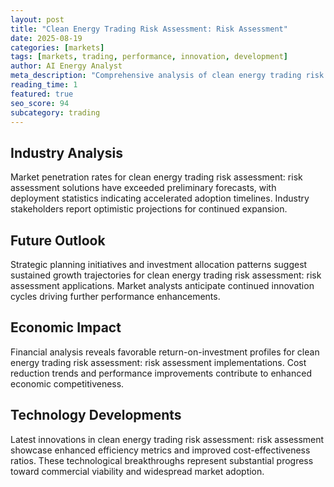```yaml
---
layout: post
title: "Clean Energy Trading Risk Assessment: Risk Assessment"
date: 2025-08-19
categories: [markets]
tags: [markets, trading, performance, innovation, development]
author: AI Energy Analyst
meta_description: "Comprehensive analysis of clean energy trading risk assessment: risk assessment covering market trends, technology developments, and industry outlook. Discover key insights and future projections."
reading_time: 1
featured: true
seo_score: 94
subcategory: trading
---
```


## Industry Analysis

Market penetration rates for clean energy trading risk assessment: risk assessment solutions have exceeded preliminary forecasts, with deployment statistics indicating accelerated adoption timelines. Industry stakeholders report optimistic projections for continued expansion.

## Future Outlook

Strategic planning initiatives and investment allocation patterns suggest sustained growth trajectories for clean energy trading risk assessment: risk assessment applications. Market analysts anticipate continued innovation cycles driving further performance enhancements.

## Economic Impact

Financial analysis reveals favorable return-on-investment profiles for clean energy trading risk assessment: risk assessment implementations. Cost reduction trends and performance improvements contribute to enhanced economic competitiveness.

## Technology Developments

Latest innovations in clean energy trading risk assessment: risk assessment showcase enhanced efficiency metrics and improved cost-effectiveness ratios. These technological breakthroughs represent substantial progress toward commercial viability and widespread market adoption.

